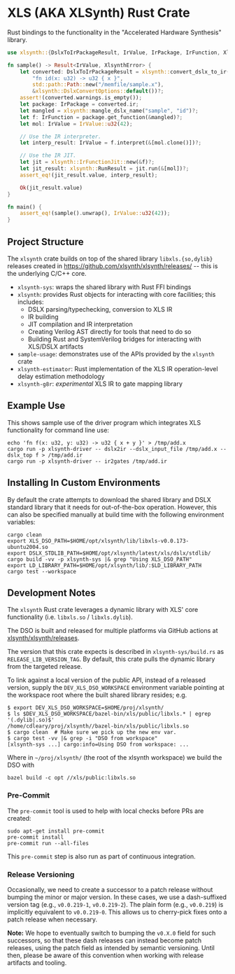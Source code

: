 # XLS (AKA XLSynth) Rust Crate

Rust bindings to the functionality in the "Accelerated Hardware Synthesis" library.

```rust
use xlsynth::{DslxToIrPackageResult, IrValue, IrPackage, IrFunction, XlsynthError};

fn sample() -> Result<IrValue, XlsynthError> {
    let converted: DslxToIrPackageResult = xlsynth::convert_dslx_to_ir(
        "fn id(x: u32) -> u32 { x }",
        std::path::Path::new("/memfile/sample.x"),
        &xlsynth::DslxConvertOptions::default())?;
    assert!(converted.warnings.is_empty());
    let package: IrPackage = converted.ir;
    let mangled = xlsynth::mangle_dslx_name("sample", "id")?;
    let f: IrFunction = package.get_function(&mangled)?;
    let mol: IrValue = IrValue::u32(42);

    // Use the IR interpreter.
    let interp_result: IrValue = f.interpret(&[mol.clone()])?;

    // Use the IR JIT.
    let jit = xlsynth::IrFunctionJit::new(&f)?;
    let jit_result: xlsynth::RunResult = jit.run(&[mol])?;
    assert_eq!(jit_result.value, interp_result);

    Ok(jit_result.value)
}

fn main() {
    assert_eq!(sample().unwrap(), IrValue::u32(42));
}
```

## Project Structure

The `xlsynth` crate builds on top of the shared library `libxls.{so,dylib}` releases created in
<https://github.com/xlsynth/xlsynth/releases/> -- this is the underlying C/C++ core.

- `xlsynth-sys`: wraps the shared library with Rust FFI bindings
- `xlsynth`: provides Rust objects for interacting with core facilities; this includes:
  - DSLX parsing/typechecking, conversion to XLS IR
  - IR building
  - JIT compilation and IR interpretation
  - Creating Verilog AST directly for tools that need to do so
  - Building Rust and SystemVerilog bridges for interacting with XLS/DSLX artifacts
- `sample-usage`: demonstrates use of the APIs provided by the `xlsynth` crate
- `xlsynth-estimator`: Rust implementation of the XLS IR operation-level delay estimation
  methodology
- `xlsynth-g8r`: _experimental_ XLS IR to gate mapping library

## Example Use

This shows sample use of the driver program which integrates XLS functionality for command line use:

```shell
echo 'fn f(x: u32, y: u32) -> u32 { x + y }' > /tmp/add.x
cargo run -p xlsynth-driver -- dslx2ir --dslx_input_file /tmp/add.x --dslx_top f > /tmp/add.ir
cargo run -p xlsynth-driver -- ir2gates /tmp/add.ir
```

## Installing In Custom Environments

By default the crate attempts to download the shared library and DSLX standard library that it needs
for out-of-the-box operation. However, this can also be specified manually at build time with the
following environment variables:

```shell
cargo clean
export XLS_DSO_PATH=$HOME/opt/xlsynth/lib/libxls-v0.0.173-ubuntu2004.so
export DSLX_STDLIB_PATH=$HOME/opt/xlsynth/latest/xls/dslx/stdlib/
cargo build -vv -p xlsynth-sys |& grep "Using XLS_DSO_PATH"
export LD_LIBRARY_PATH=$HOME/opt/xlsynth/lib/:$LD_LIBRARY_PATH
cargo test --workspace
```

## Development Notes

The `xlsynth` Rust crate leverages a dynamic library with XLS' core functionality (i.e. `libxls.so`
/ `libxls.dylib`).

The DSO is built and released for multiple platforms via GitHub actions at
[xlsynth/xlsynth/releases](https://github.com/xlsynth/xlsynth/releases/).

The version that this crate expects is described in `xlsynth-sys/build.rs` as
`RELEASE_LIB_VERSION_TAG`. By default, this crate pulls the dynamic library from the targeted
release.

To link against a local version of the public API, instead of a released version, supply the
`DEV_XLS_DSO_WORKSPACE` environment variable pointing at the workspace root where the built shared
library resides; e.g.

```shell
$ export DEV_XLS_DSO_WORKSPACE=$HOME/proj/xlsynth/
$ ls $DEV_XLS_DSO_WORKSPACE/bazel-bin/xls/public/libxls.* | egrep '(.dylib|.so)$'
/home/cdleary/proj/xlsynth//bazel-bin/xls/public/libxls.so
$ cargo clean  # Make sure we pick up the new env var.
$ cargo test -vv |& grep -i "DSO from workspace"
[xlsynth-sys ...] cargo:info=Using DSO from workspace: ...
```

Where in `~/proj/xlsynth/` (the root of the xlsynth workspace) we build the DSO with

```shell
bazel build -c opt //xls/public:libxls.so
```

### Pre-Commit

The `pre-commit` tool is used to help with local checks before PRs are created:

```shell
sudo apt-get install pre-commit
pre-commit install
pre-commit run --all-files
```

This `pre-commit` step is also run as part of continuous integration.

### Release Versioning

Occasionally, we need to create a successor to a patch release without bumping the minor or major version. In these cases, we use a dash-suffixed version tag (e.g., `v0.0.219-1`, `v0.0.219-2`). The plain form (e.g., `v0.0.219`) is implicitly equivalent to `v0.0.219-0`. This allows us to cherry-pick fixes onto a patch release when necessary.

**Note:** We hope to eventually switch to bumping the `v0.X.0` field for such successors, so that these dash releases can instead become patch releases, using the patch field as intended by semantic versioning. Until then, please be aware of this convention when working with release artifacts and tooling.
